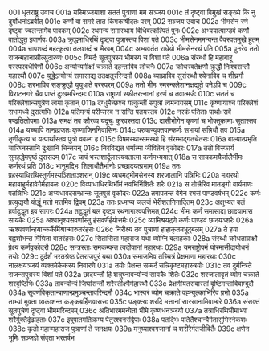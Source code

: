 001	धृतराष्ट्र उवाच
001a	यस्मिञ्जयाशा सततं पुत्राणां मम सञ्जय
001c	तं दृष्ट्वा विमुखं सङ्ख्ये किं नु दुर्योधनोऽब्रवीत्
001e	कर्णो वा समरे तात किमकार्षीदतः परम्
002	सञ्जय उवाच
002a	भीमसेनं रणे दृष्ट्वा ज्वलन्तमिव पावकम्
002c	रथमन्यं समास्थाय विधिवत्कल्पितं पुनः
002e	अभ्ययात्पाण्डवं कर्णो वातोद्धूत इवार्णवः
003a	क्रुद्धमाधिरथिं दृष्ट्वा पुत्रास्तव विशां पते
003c	भीमसेनममन्यन्त वैवस्वतमुखे हुतम्
004a	चापशब्दं महत्कृत्वा तलशब्दं च भैरवम्
004c	अभ्यवर्तत राधेयो भीमसेनरथं प्रति
005a	पुनरेव ततो राजन्महानासीत्सुदारुणः
005c	विमर्दः सूतपुत्रस्य भीमस्य च विशां पते
006a	संरब्धौ हि महाबाहू परस्परवधैषिणौ
006c	अन्योन्यमीक्षां चक्राते दहन्ताविव लोचनैः
007a	क्रोधरक्तेक्षणौ क्रुद्धौ निःश्वसन्तौ महारथौ
007c	युद्धेऽन्योन्यं समासाद्य ततक्षतुररिन्दमौ
008a	व्याघ्राविव सुसंरब्धौ श्येनाविव च शीघ्रगौ
008c	शरभाविव सङ्क्रुद्धौ युयुधाते परस्परम्
009a	ततो भीमः स्मरन्क्लेशानक्षद्यूते वनेऽपि च
009c	विराटनगरे चैव प्राप्तं दुःखमरिन्दमः
010a	राष्ट्राणां स्फीतरत्नानां हरणं च तवात्मजैः
010c	सततं च परिक्लेशान्सपुत्रेण त्वया कृतान्
011a	दग्धुमैच्छश्च यत्कुन्तीं सपुत्रां त्वमनागसम्
011c	कृष्णायाश्च परिक्लेशं सभामध्ये दुरात्मभिः
012a	पतिमन्यं परीप्सस्व न सन्ति पतयस्तव
012c	नरकं पतिताः पार्थाः सर्वे षण्ढतिलोपमाः
013a	समक्षं तव कौरव्य यदूचुः कुरवस्तदा
013c	दासीभोगेन कृष्णां च भोक्तुकामाः सुतास्तव
014a	यच्चापि तान्प्रव्रजतः कृष्णाजिननिवासिनः
014c	परुषाण्युक्तवान्कर्णः सभायां सन्निधौ तव
015a	तृणीकृत्य च यत्पार्थांस्तव पुत्रो ववल्ग ह
015c	विषमस्थान्समस्थो हि संरम्भाद्गतचेतसः
016a	बाल्यात्प्रभृति चारिघ्नस्तानि दुःखानि चिन्तयन्
016c	निरविद्यत धर्मात्मा जीवितेन वृकोदरः
017a	ततो विस्फार्य सुमहद्धेमपृष्ठं दुरासदम्
017c	चापं भरतशार्दूलस्त्यक्तात्मा कर्णमभ्ययात्
018a	स सायकमयैर्जालैर्भीमः कर्णरथं प्रति
018c	भानुमद्भिः शिलाधौतैर्भानोः प्रच्छादयत्प्रभाम्
019a	ततः प्रहस्याधिरथिस्तूर्णमस्यञ्शिताञ्शरान्
019c	व्यधमद्भीमसेनस्य शरजालानि पत्रिभिः
020a	महारथो महाबाहुर्महावेगैर्महाबलः
020c	विव्याधाधिरथिर्भीमं नवभिर्निशितैः शरैः
021a	स तोत्त्रैरिव मातङ्गो वार्यमाणः पतत्रिभिः
021c	अभ्यधावदसम्भ्रान्तः सूतपुत्रं वृकोदरः
022a	तमापतन्तं वेगेन रभसं पाण्डवर्षभम्
022c	कर्णः प्रत्युद्ययौ योद्धुं मत्तो मत्तमिव द्विपम्
023a	ततः प्रध्माप्य जलजं भेरीशतनिनादितम्
023c	अक्षुभ्यत बलं हर्षादुद्धूत इव सागरः
024a	तदुद्धूतं बलं दृष्ट्व रथनागाश्वपत्तिमत्
024c	भीमः कर्णं समासाद्य छादयामास सायकैः
025a	अश्वानृश्यसवर्णांस्तु हंसवर्णैर्हयोत्तमैः
025c	व्यामिश्रयद्रणे कर्णः पाण्डवं छादयञ्शरैः
026a	ऋश्यवर्णान्हयान्कर्कैर्मिश्रान्मारुतरंहसः
026c	निरीक्ष्य तव पुत्राणां हाहाकृतमभूद्बलम्
027a	ते हया बह्वशोभन्त मिश्रिता वातरंहसः
027c	सितासिता महाराज यथा व्योम्नि बलाहकाः
028a	संरब्धौ क्रोधताम्राक्षौ प्रेक्ष्य कर्णवृकोदरौ
028c	सन्त्रस्ताः समकम्पन्त त्वदीयानां महारथाः
029a	यमराष्ट्रोपमं घोरमासीदायोधनं तयोः
029c	दुर्दर्शं भरतश्रेष्ठ प्रेतराजपुरं यथा
030a	समाजमिव तच्चित्रं प्रेक्षमाणा महारथाः
030c	नालक्षयञ्जयं व्यक्तमेकैकस्य निवारणे
031a	तयोः प्रैक्षन्त सम्मर्दं सन्निकृष्टमहास्त्रयोः
031c	तव दुर्मन्त्रिते राजन्सपुत्रस्य विशां पते
032a	छादयन्तौ हि शत्रुघ्नावन्योन्यं सायकैः शितैः
032c	शरजालावृतं व्योम चक्राते शरवृष्टिभिः
033a	तावन्योन्यं जिघांसन्तौ शरैस्तीक्ष्णैर्महारथौ
033c	प्रेक्षणीयतरावास्तां वृष्टिमन्ताविवाम्बुदौ
034a	सुवर्णविकृतान्बाणान्प्रमुञ्चन्तावरिन्दमौ
034c	भास्वरं व्योम चक्राते वह्न्युल्काभिरिव प्रभो
035a	ताभ्यां मुक्ता व्यकाशन्त कङ्कबर्हिणवाससः
035c	पङ्क्त्यः शरदि मत्तानां सारसानामिवाम्बरे
036a	संसक्तं सूतपुत्रेण दृष्ट्वा भीममरिन्दमम्
036c	अतिभारममन्येतां भीमे कृष्णधनञ्जयौ
037a	तत्राधिरथिभीमाभ्यां शरैर्मुक्तैर्दृढाहताः
037c	इषुपातमतिक्रम्य पेतुरश्वनरद्विपाः
038a	पतद्भिः पतितैश्चान्यैर्गतासुभिरनेकशः
038c	कृतो महान्महाराज पुत्राणां ते जनक्षयः
039a	मनुष्याश्वगजानां च शरीरैर्गतजीवितैः
039c	क्षणेन भूमिः सञ्जज्ञे संवृता भरतर्षभ
